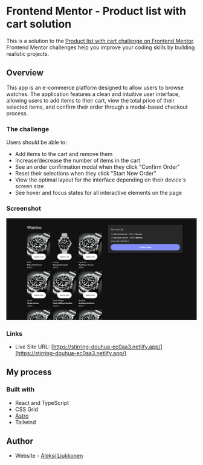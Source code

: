 # Frontend Mentor - Product list with cart solution

This is a solution to the [Product list with cart challenge on Frontend Mentor](https://www.frontendmentor.io/challenges/product-list-with-cart-5MmqLVAp_d). Frontend Mentor challenges help you improve your coding skills by building realistic projects.

## Overview

This app is an e-commerce platform designed to allow users to browse watches. The application features a clean and intuitive user interface, allowing users to add items to their cart, view the total price of their selected items, and confirm their order through a modal-based checkout process.

### The challenge

Users should be able to:

- Add items to the cart and remove them
- Increase/decrease the number of items in the cart
- See an order confirmation modal when they click "Confirm Order"
- Reset their selections when they click "Start New Order"
- View the optimal layout for the interface depending on their device's screen size
- See hover and focus states for all interactive elements on the page

### Screenshot

![](./screenshot.png)

### Links

- Live Site URL: [https://stirring-douhua-ec0aa3.netlify.app/](https://stirring-douhua-ec0aa3.netlify.app/)

## My process

### Built with

- React and TypeScript
- CSS Grid
- [Astro](https://astro.build/)
- Tailwind

## Author

- Website - [Aleksi Liukkonen](https://www.aleksiliukkonen.fi)
